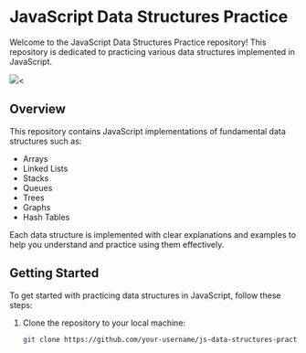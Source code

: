 # JavaScript Data Structures Practice

Welcome to the JavaScript Data Structures Practice repository! This repository is dedicated to practicing various data structures implemented in JavaScript.

<img src="https://media.giphy.com/media/IUNycHoVqvLDowiiam/giphy.gif
"/><


## Overview

This repository contains JavaScript implementations of fundamental data structures such as:

- Arrays
- Linked Lists
- Stacks
- Queues
- Trees
- Graphs
- Hash Tables

Each data structure is implemented with clear explanations and examples to help you understand and practice using them effectively.

## Getting Started

To get started with practicing data structures in JavaScript, follow these steps:

1. Clone the repository to your local machine:

   ```bash
   git clone https://github.com/your-username/js-data-structures-practice.git
